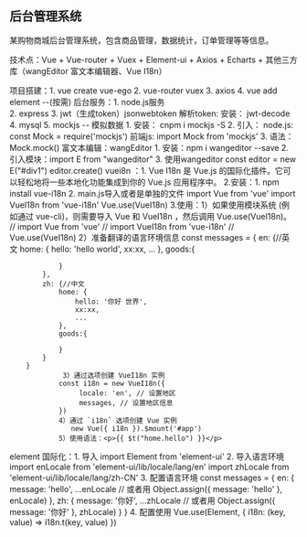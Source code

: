 ## 后台管理系统

  某购物商城后台管理系统，包含商品管理，数据统计，订单管理等等信息。 
  
  技术点：Vue + Vue-router  + Vuex + Element-ui + Axios  + Echarts + 其他三方库（wangEditor 富文本编辑器、Vue I18n）
  
  项目搭建：1. vue create vue-ego 
           2. vue-router vuex 
           3. axios 
           4. vue add element --(按需)
  后台服务：1. node.js服务  
            2. express 
            3. jwt（生成token）jsonwebtoken   解析token: 安装： jwt-decode 
            4. mysql
            5. mockjs  -- 模拟数据 
                1. 安装： cnpm i mockjs -S 
                2. 引入： node.js: const Mock = require('mockjs')
                 前端js:  import Mock from 'mockjs'
               3. 语法：Mock.mock() 
  富文本编辑：wangEditor 
             1. 安装：npm i wangeditor --save 
             2. 引入模块：import E from "wangeditor"
             3. 使用wangeditor
                    const editor = new E("#div1")
                    editor.create()
  vuei8n ：1. Vue I18n 是 Vue.js 的国际化插件。它可以轻松地将一些本地化功能集成到你的 Vue.js 应用程序中。
           2.安装：1. npm install vue-i18n
                   2. main.js导入或者是单独的文件
                      import Vue from 'vue'
                      import VueI18n from 'vue-i18n'
                      Vue.use(VueI18n)
           3.使用：1）如果使用模块系统 (例如通过 vue-cli)，则需要导入 Vue 和 VueI18n ，然后调用 Vue.use(VueI18n)。
                   // import Vue from 'vue'
                   // import VueI18n from 'vue-i18n'
                   // Vue.use(VueI18n)
                   2）准备翻译的语言环境信息
         const messages = {
            en: {//英文
                home: {
                    hello: 'hello world',
                    xx:xx,
                    ...
                },
                goods:{

                }
            },
            zh: {//中文
                home: {
                    hello: '你好 世界',
                    xx:xx,
                    ...
                },
                goods:{
                    
                }
            }
        }
                 3）通过选项创建 VueI18n 实例
                const i18n = new VueI18n({
                     locale: 'en', // 设置地区
                     messages, // 设置地区信息
                })
                4）通过 `i18n` 选项创建 Vue 实例
                   new Vue({ i18n }).$mount('#app')
                5）使用语法：<p>{{ $t("home.hello") }}</p>
  element 国际化：1. 导入 import Element from 'element-ui'
                  2. 导入语言环境
                     import enLocale from 'element-ui/lib/locale/lang/en'
                     import zhLocale from 'element-ui/lib/locale/lang/zh-CN'
                  3. 配置语言环境
                     const messages = {
                        en: {
                            message: 'hello',
                            ...enLocale // 或者用 Object.assign({ message: 'hello' }, enLocale)
                        },
                       zh: {
                           message: '你好',
                       ...zhLocale // 或者用 Object.assign({ message: '你好' }, zhLocale)
                      }
                    }
                 4. 配置使用
                   Vue.use(Element, {
                       i18n: (key, value) => i18n.t(key, value)
                   })

